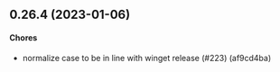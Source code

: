 ## 0.26.4 (2023-01-06)

#### Chores

* normalize case to be in line with winget release (#223) (af9cd4ba)

